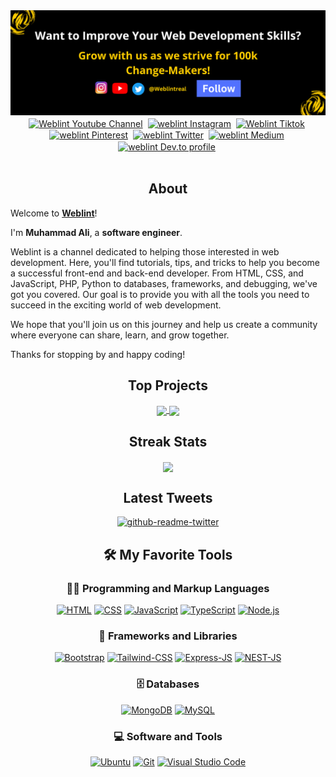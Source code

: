 <img src="./icons/weblint - banner.png" alt="Weblint Github Banner">

<br/>
<div align="center">
<a href="https://www.youtube.com/@weblintreal?sub_confirmation=1" target="blank"><img align="center" src="https://cdn.jsdelivr.net/npm/simple-icons@3.0.1/icons/youtube.svg" alt="Weblint Youtube Channel" height="30" width="30" /></a>&nbsp;
<a href="https://www.instagram.com/weblintreal/" target="blank"><img align="center" src="https://cdn.jsdelivr.net/npm/simple-icons@3.0.1/icons/instagram.svg" alt="weblint Instagram" height="30" width="30" /></a>&nbsp;
<a href="https://www.tiktok.com/@weblintreal" target="blank"><img align="center" src="https://cdn.jsdelivr.net/npm/simple-icons@3.0.1/icons/tiktok.svg" alt="Weblint Tiktok" height="30" width="30" /></a>&nbsp;
<a href="https://www.pinterest.com/weblintreal" target="blank"><img align="center" src="https://cdn.jsdelivr.net/npm/simple-icons@3.0.1/icons/pinterest.svg" alt="weblint Pinterest" height="30" width="30" /></a>&nbsp;
<a href="https://twitter.com/weblintreal" target="blank"><img align="center" src="https://cdn.jsdelivr.net/npm/simple-icons@3.0.1/icons/twitter.svg" alt="weblint Twitter" height="30" width="30" /></a>&nbsp;
<a href="https://medium.com/@weblintreal" target="blank"><img align="center" src="https://cdn.jsdelivr.net/npm/simple-icons@3.0.1/icons/medium.svg" alt="weblint Medium" height="30" width="30" /></a>&nbsp;
<a href="https://dev.to/weblintreal" target="blank"><img align="center" src="https://simpleicons.org/icons/devdotto.svg" alt="weblint Dev.to profile" height="30" width="30" /></a>&nbsp;
</div>
<br/>

<h2 align="center">About</h2>

Welcome to <a href="https://www.youtube.com/@weblintreal?sub_confirmation=1"><b>Weblint</b></a>!

<p>I'm <b>Muhammad Ali</b>, a <b>software engineer</b>.</p>

<p>Weblint is a channel dedicated to helping those interested in web development. Here, you'll find tutorials, tips, and tricks to help you become a successful front-end and back-end developer. From HTML, CSS, and JavaScript, PHP, Python to databases, frameworks, and debugging, we've got you covered. Our goal is to provide you with all the tools you need to succeed in the exciting world of web development. </p>

<p>We hope that you'll join us on this journey and help us create a community where everyone can share, learn, and grow together. </p>

<p>Thanks for stopping by and happy coding!</p>

<h2 align="center">Top Projects</h2>
<div align="center">
<a href="https://github.com/weblintreal/villa-booking-system-apis">
  <img align="center" src="https://github-readme-stats.vercel.app/api/pin/?username=weblintreal&repo=villa-booking-system-apis" />
</a>
<a href="https://github.com/weblintreal/mechtrip">
  <img align="center" src="https://github-readme-stats.vercel.app/api/pin/?username=weblintreal&repo=mechtrip" />
</a>
</div>


<h2 align="center"> Streak Stats</h2>
 
 <div align="center">
 <a href="https://github.com/anuraghazra/convoychat">
  <img align="center" src="https://streak-stats.demolab.com?user=weblintreal&theme=dark" />
 </a>
 </div>

<div align="center">
<h2 align="center">Latest Tweets</h2>
<a href="https://www.twitter.com/weblintreal"><img src="https://github-readme-twitter-gazf.vercel.app/api?id=weblintreal&amp;layout=wide" alt="github-readme-twitter"></a>
</div>

<div>
  <h2 align="center">🛠️ My Favorite Tools</h2>
  <h3 align="center">👨‍💻 Programming and Markup Languages</h3>

  <div align="center">
      <a href="https://github.com/search?q=user%3ADenverCoder1+language%3Ahtml"><img alt="HTML" src="https://img.shields.io/badge/HTML-E34F26.svg?logo=html5&logoColor=white"></a>
      <a href="https://github.com/search?q=user%3ADenverCoder1+language%3Acss"><img alt="CSS" src="https://img.shields.io/badge/CSS-1572B6.svg?logo=css3&logoColor=white"></a>
      <a href="https://github.com/search?q=user%3ADenverCoder1+language%3Ajavascript"><img alt="JavaScript" src="https://img.shields.io/badge/JavaScript-F7DF1E.svg?logo=javascript&logoColor=black"></a>
      <a href="https://github.com/search?q=user%3ADenverCoder1+language%3AtypeScript"><img alt="TypeScript" src="https://img.shields.io/badge/TypeScript-007ACC.svg?logo=typescript&logoColor=white"></a>
      <a href="https://github.com/search?q=user%3ADenverCoder1+language%3Ajavascript"><img alt="Node.js" src="https://img.shields.io/badge/Node.js-43853D.svg?logo=node.js&logoColor=white"></a>

  </div>

  <h3 align="center">🧰 Frameworks and Libraries</h3>

  <div align="center">
      <a href="#"><img alt="Bootstrap" src="https://img.shields.io/badge/Bootstrap-7952B3.svg?logo=bootstrap&logoColor=white"></a>
      <a href="#"><img alt="Tailwind-CSS" src="https://img.shields.io/badge/Tailwind--CSS----blue"></a>
      <a href="#"><img alt="Express-JS" src="https://img.shields.io/badge/Nest--JS----blue"></a>
      <a href="#"><img alt="NEST-JS" src="https://img.shields.io/badge/NestJs-.-red"></a>
  </div>

  <h3 align="center">🗄️ Databases</h3>

  <div align="center">
      <a href="#"><img alt="MongoDB" src ="https://img.shields.io/badge/MongoDB-4ea94b.svg?logo=mongodb&logoColor=white"></a>
      <a href="#"><img alt="MySQL" src="https://img.shields.io/badge/MySQL-00f.svg?logo=mysql&logoColor=white"></a>
  </div>

  <h3 align="center">💻 Software and Tools</h3>

  <div align="center">
      <a href="#"><img alt="Ubuntu" src="https://img.shields.io/badge/Ubuntu----orange"></a>
      <a href="#"><img alt="Git" src="https://img.shields.io/badge/Git-F05033.svg?logo=git&logoColor=white"></a>
      <a href="#"><img alt="Visual Studio Code" src="https://img.shields.io/badge/Visual%20Studio%20Code-0078d7.svg?logo=visual-studio-code&logoColor=white"></a>
  </div>
</div
